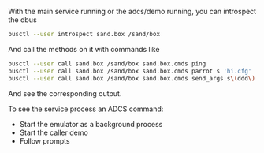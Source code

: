 With the main service running or the adcs/demo running, you can introspect the dbus
 ```bash
busctl --user introspect sand.box /sand/box
```
And call the methods on it with commands like
```bash
busctl --user call sand.box /sand/box sand.box.cmds ping
busctl --user call sand.box /sand/box sand.box.cmds parrot s 'hi.cfg'
busctl --user call sand.box /sand/box sand.box.cmds send_args s\(ddd\) hi 2.2 3.3 4.4
```
And see the corresponding output.

To see the service process an ADCS command:
 * Start the emulator as a background process
 * Start the caller demo
 * Follow prompts
